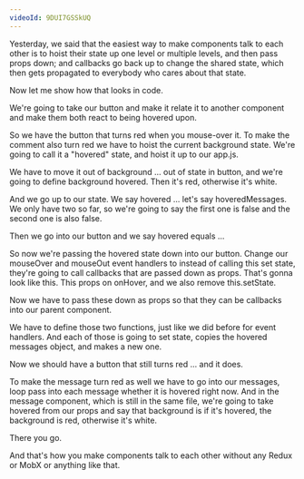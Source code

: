 ```yaml
---
videoId: 9DUI7GSSkUQ
---
```


Yesterday, we said that the easiest way to make components talk to each other is to hoist their state up one level or multiple levels, and then pass props down; and callbacks go back up to change the shared state, which then gets propagated to everybody who cares about that state.

Now let me show how that looks in code.

We're going to take our button and make it relate it to another component and make them both react to being hovered upon.

So we have the button that turns red when you mouse-over it. To make the comment also turn red we have to hoist the current background state. We're going to call it a "hovered" state, and hoist it up to our app.js.

We have to move it out of background ... out of state in button, and we're going to define background hovered. Then it's red, otherwise it's white.

And we go up to our state. We say hovered ... let's say hoveredMessages. We only have two so far, so we're going to say the first one is false and the second one is also false.

Then we go into our button and we say hovered equals ...

So now we're passing the hovered state down into our button. Change our mouseOver and mouseOut event handlers to instead of calling this set state, they're going to call callbacks that are passed down as props. That's gonna look like this. This props on onHover, and we also remove this.setState.

Now we have to pass these down as props so that they can be callbacks into our parent component.

We have to define those two functions, just like we did before for event handlers. And each of those is going to set state, copies the hovered messages object, and makes a new one.

Now we should have a button that still turns red ... and it does.

To make the message turn red as well we have to go into our messages, loop pass into each message whether it is hovered right now. And in the message component, which is still in the same file, we're going to take hovered from our props and say that background is if it's hovered, the background is red, otherwise it's white.

There you go.

And that's how you make components talk to each other without any Redux or MobX or anything like that.
